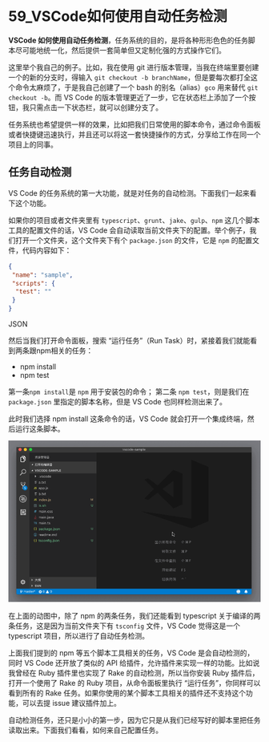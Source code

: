 # 59_VSCode如何使用自动任务检测

**VSCode 如何使用自动任务检测**，任务系统的目的，是将各种形形色色的任务脚本尽可能地统一化，然后提供一套简单但又定制化强的方式操作它们。

这里举个我自己的例子。比如，我在使用 git 进行版本管理，当我在终端里要创建一个的新的分支时，得输入 `git checkout -b branchName`，但是要每次都打全这个命令太麻烦了，于是我自己创建了一个 bash 的别名（alias）`gco` 用来替代 `git checkout -b`。而 VS Code 的版本管理更近了一步，它在状态栏上添加了一个按钮，我只需点击一下状态栏，就可以创建分支了。

任务系统也希望提供一样的效果，比如把我们日常使用的脚本命令，通过命令面板或者快捷键迅速执行，并且还可以将这一套快捷操作的方式，分享给工作在同一个项目上的同事。

## 任务自动检测

VS Code 的任务系统的第一大功能，就是对任务的自动检测。下面我们一起来看下这个功能。

如果你的项目或者文件夹里有 `typescript`、`grunt`、`jake`、`gulp`、`npm` 这几个脚本工具的配置文件的话，VS Code 会自动读取当前文件夹下的配置。举个例子，我们打开一个文件夹，这个文件夹下有个 `package.json` 的文件，它是 `npm` 的配置文件，代码内容如下：

```json
{
 "name": "sample",
 "scripts": {
  "test": ""
 }
}
```

JSON

然后当我们打开命令面板，搜索 “运行任务”（Run Task）时，紧接着我们就能看到两条跟npm相关的任务：

- npm install
- npm test

第一条`npm install`是 `npm` 用于安装包的命令；
第二条 `npm test`，则是我们在 `package.json` 里指定的脚本名称，但是 VS Code 也同样检测出来了。

此时我们选择 npm install 这条命令的话，VS Code 就会打开一个集成终端，然后运行这条脚本。

![VSCode 如何使用自动任务检测](image/workflow-01-1.gif)

在上面的动图中，除了 npm 的两条任务，我们还能看到 typescript 关于编译的两条任务，这是因为当前文件夹下有 `tsconfig` 文件，VS Code 觉得这是一个 typescript 项目，所以进行了自动任务检测。

上面我们提到的 npm 等五个脚本工具相关的任务，VS Code 是会自动检测的，同时 VS Code 还开放了类似的 API 给插件，允许插件来实现一样的功能。比如说我曾经在 Ruby 插件里也实现了 Rake 的自动检测，所以当你安装 Ruby 插件后，打开一个使用了 Rake 的 Ruby 项目，从命令面板里执行 “运行任务”，你同样可以看到所有的 Rake 任务。如果你使用的某个脚本工具相关的插件还不支持这个功能，可以去提 issue 建议插件加上。

自动检测任务，还只是小小的第一步，因为它只是从我们已经写好的脚本里把任务读取出来。下面我们看看，如何来自己配置任务。